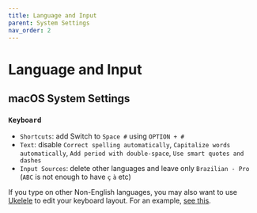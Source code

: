 ```yaml
---
title: Language and Input
parent: System Settings
nav_order: 2
---
```


# Language and Input

## macOS System Settings

### `Keyboard`

- `Shortcuts`: add Switch to `Space #` using `OPTION + #`
- `Text`: disable `Correct spelling automatically`, `Capitalize words automatically`, `Add period with double-space`, `Use smart quotes and dashes`
- `Input Sources`: delete other languages and leave only `Brazilian - Pro` (`ABC` is not enough to have `ç` `à` etc)

If you type on other Non-English languages, you may also want to use [Ukelele](https://software.sil.org/ukelele/) to edit your keyboard layout. For an example, [see this](https://samuelmeuli.com/blog/2019-11-17-removing-dead-keys-on-macos/).
